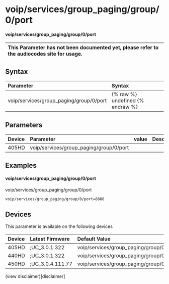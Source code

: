 ﻿---
description: voip/services/group_paging/group/0/port
search:
    keywords: ['voip','services','group_paging','group','0','port']
---

# voip/services/group_paging/group/0/port

#### voip/services/group_paging/group/0/port


| This Parameter has not been documented yet, please refer to the audiocodes site for usage.  |
| :--- |

## Syntax
| Parameter | Syntax |
| :--- | :--- |
|voip/services/group_paging/group/0/port | {% raw %} undefined {% endraw %} |

## Parameters
|Device|Parameter|value|Description|
|:---|:---|:---|:---|
| 405HD | voip/services/group_paging/group/0/port |  |  |

## Examples
#### voip/services/group_paging/group/0/port

voip/services/group_paging/group/0/port

```
voip/services/group_paging/group/0/port=8888
```

## Devices
This parameter is available on the following devices

| Device | Latest Firmware | Default Value |
|:---|:---|:---|
| 405HD | ;UC_3.0.1.322 | voip/services/group_paging/group/0/port=8888 
| 440HD | ;UC_3.0.1.322 | voip/services/group_paging/group/0/port=8888 
| 450HD | ;UC_3.0.4.111.77 | voip/services/group_paging/group/0/port=8888 

(view disclaimer)[disclaimer]
